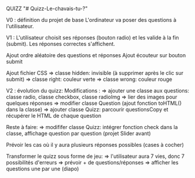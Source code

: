 QUIZZ "# Quizz-Le-chavais-tu-?"

V0 : définition du projet de base
L'ordinateur va poser des questions à l'utilisateur.

V1 : 
L'utilisateur choisit ses réponses (bouton radio) et les valide à la fin (submit).
Les réponses correctes s'affichent.

Ajout ordre aléatoire des questions et réponses
Ajout écouteur sur bouton submit

Ajout fichier CSS
=> classe hidden: invisible (à supprimer après le clic sur submit)
=> classe right: couleur verte 
=> classe wrong: couleur rouge


V2 : évolution du quizz:
Modifications :
=> ajouter une classe aux questions: classe radio, classe checkbox, classe radioImg
=> lier des images pour quelques réponses
=> modifier classe Question (ajout fonction toHTML() dans la classe)
=> ajouter classe Quizz: parcourir questionsCopy et récupérer le HTML de chaque question


Reste à faire:
=> modififer classe Quizz: intégrer fonction check dans la classe, affichage question par question (projet Slider avant) 

Prévoir les cas où il y aura plusieurs réponses possibles (cases à cocher)

Transformer le quizz sous forme de jeu:
=> l'utilisateur aura 7 vies, donc 7 possibilités d'erreurs
=> prévoir + de questions/réponses
=> afficher les questions une par une (diapo)
